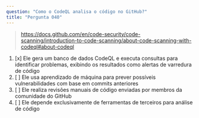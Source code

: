 ```yaml
---
question: "Como o CodeQL analisa o código no GitHub?"
title: "Pergunta 040"
---
```


> https://docs.github.com/en/code-security/code-scanning/introduction-to-code-scanning/about-code-scanning-with-codeql#about-codeql
1. [x] Ele gera um banco de dados CodeQL e executa consultas para identificar problemas, exibindo os resultados como alertas de varredura de código
1. [ ] Ele usa aprendizado de máquina para prever possíveis vulnerabilidades com base em commits anteriores
1. [ ] Ele realiza revisões manuais de código enviadas por membros da comunidade do GitHub
1. [ ] Ele depende exclusivamente de ferramentas de terceiros para análise de código
